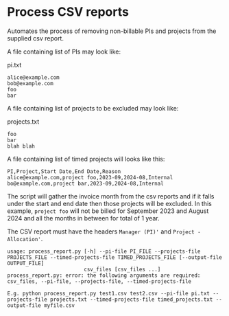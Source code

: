 # Process CSV reports

Automates the process of removing non-billable PIs and projects from the supplied csv report.

A file containing list of PIs may look like:

pi.txt
```
alice@example.com
bob@example.com
foo
bar
```

A file containing list of projects to be excluded may look like:

projects.txt
```
foo
bar
blah blah
```

A file containing list of timed projects will looks like this:
```
PI,Project,Start Date,End Date,Reason
alice@example.com,project foo,2023-09,2024-08,Internal
bo@example.com,project bar,2023-09,2024-08,Internal
```

The script will gather the invoice month from the csv reports and if it falls under the start and end date then those projects will be excluded.
In this example, `project foo` will not be billed for September 2023 and August 2024 and all the months in between for total of 1 year.

The CSV report must have the headers `Manager (PI)'` and `Project - Allocation'`.

```
usage: process_report.py [-h] --pi-file PI_FILE --projects-file PROJECTS_FILE --timed-projects-file TIMED_PROJECTS_FILE [--output-file OUTPUT_FILE]
                         csv_files [csv_files ...]
process_report.py: error: the following arguments are required: csv_files, --pi-file, --projects-file, --timed-projects-file

E.g. python process_report.py test1.csv test2.csv --pi-file pi.txt --projects-file projects.txt --timed-projects-file timed_projects.txt --output-file myfile.csv
```


